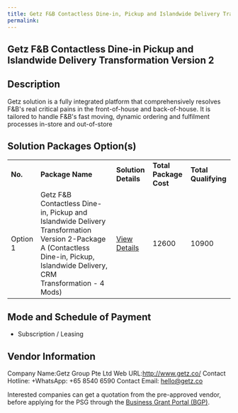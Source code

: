 ```yaml
---
title: Getz F&B Contactless Dine-in, Pickup and Islandwide Delivery Transformation Version 2
permalink: 
---
```


## Getz F&B Contactless Dine-in Pickup and Islandwide Delivery Transformation Version 2

## Description

Getz solution is a fully integrated platform that comprehensively resolves F&B's real critical pains in the front-of-house and back-of-house. It is tailored to handle F&B's fast moving, dynamic ordering and fulfilment processes in-store and out-of-store 



## Solution Packages Option(s)

<table>
<tr>
<td><b>No.</b></td>
<td><b>Package Name</b></td>
<td><b>Solution Details</b></td>
<td><b>Total Package Cost</b></td>
<td><b>Total Qualifying</b></td>
</tr>
<tr>
<td>Option 1</td>
<td>Getz F&B Contactless Dine-in, Pickup and Islandwide Delivery Transformation Version 2-Package A (Contactless Dine-in, Pickup, Islandwide Delivery, CRM Transformation - 4 Mods)</td>
<td><a href='https://www.gobusiness.gov.sg/images/psg/Getz_Group_Annex_3_20200702223650_Part_1.pdf'>View Details</a></td>
<td>12600</td>
<td>10900</td>
</tr>
</table>

## Mode and Schedule of Payment

 - Subscription / Leasing

## Vendor Information

 Company Name:Getz Group Pte Ltd
Web URL:http://www.getz.co/
Contact Hotline: +WhatsApp: +65 8540 6590
Contact Email: hello@getz.co

Interested companies can get a quotation from the pre-approved vendor, before applying for the PSG through the <a href='https://www.businessgrants.gov.sg/'>Business Grant Portal (BGP)</a>.
